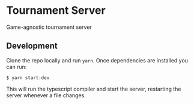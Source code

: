 # Tournament Server

Game-agnostic tournament server

## Development

Clone the repo locally and run `yarn`. Once dependencies are installed you can run:

```
$ yarn start:dev
```

This will run the typescript compiler and start the server, restarting the server whenever a file changes.